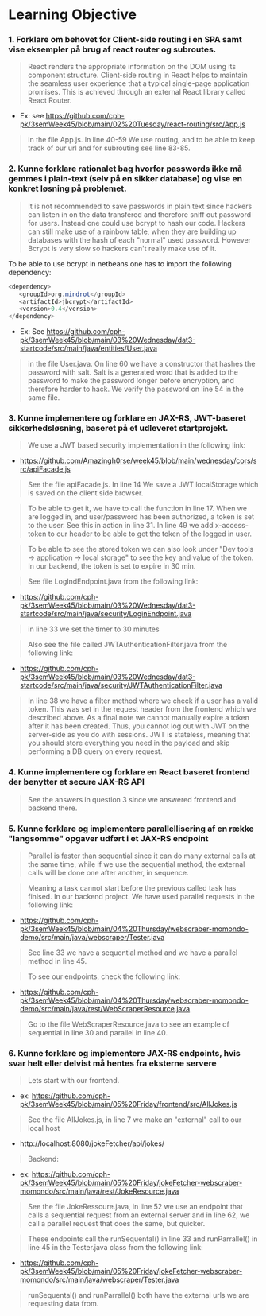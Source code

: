 # Learning Objective
### 1. Forklare om behovet for Client-side routing i en SPA samt vise eksempler på brug af react router og subroutes.

> React renders the appropriate information on the DOM using its component structure. Client-side routing in React helps to maintain
the seamless user experience that a typical single-page application promises. This is achieved through an external React library called React Router.

* Ex: see https://github.com/cph-pk/3semWeek45/blob/main/02%20Tuesday/react-routing/src/App.js

> in the file App.js. In line 40-59 We use routing, and to be able to keep track of our url and for subrouting see line 83-85.

### 2. Kunne forklare rationalet bag hvorfor passwords ikke må gemmes i plain-text (selv på en sikker database) og vise en konkret løsning på problemet.

> It is not recommended to save passwords in plain text since hackers can listen in on the data transfered and therefore sniff out password for users. Instead one could
use bcrypt to hash our code. Hackers can still make use of a rainbow table, when they are building up databases with the hash of each "normal" used password.
However Bcrypt is very slow so hackers can't really make use of it.

To be able to use bcrypt in netbeans one has to import the following dependency:

```java
<dependency>
   <groupId>org.mindrot</groupId>
   <artifactId>jbcrypt</artifactId>
   <version>0.4</version>
</dependency>
```

* Ex: See https://github.com/cph-pk/3semWeek45/blob/main/03%20Wednesday/dat3-startcode/src/main/java/entities/User.java

> in the file User.java. On line 60 we have a constructor that hashes the password with salt. Salt is a generated word that is added to the password to make the password longer before encryption, and therefore harder to hack.
We verify the password on line 54 in the same file.

### 3. Kunne implementere og forklare en JAX-RS, JWT-baseret sikkerhedsløsning, baseret på et udleveret startprojekt.

> We use a JWT based security implementation in the following link:

* https://github.com/Amazingh0rse/week45/blob/main/wednesday/cors/src/apiFacade.js

> See the file apiFacade.js. In line 14 We save a JWT localStorage which is saved on the client side browser.

> To be able to get it, we have to call the function in line 17. When we are logged in, and user/password has been authorized, a token is set to the user.
See this in action in line 31. In line 49 we add x-access-token to our header to be able to get the token of the logged in user.

> To be able to see the stored token we can also look under "Dev tools -> application -> local storage" to see the key and value of the token.
In our backend, the token is set to expire in 30 min.

> See file LogIndEndpoint.java from the following link:

* https://github.com/cph-pk/3semWeek45/blob/main/03%20Wednesday/dat3-startcode/src/main/java/security/LoginEndpoint.java
> in line 33 we set the timer to 30 minutes

> Also see the file called JWTAuthenticationFilter.java from the following link:

* https://github.com/cph-pk/3semWeek45/blob/main/03%20Wednesday/dat3-startcode/src/main/java/security/JWTAuthenticationFilter.java

> In line 38 we have a filter method where we check if a user has a valid token. This was set in the request header from the frontend which we described above.
As a final note we cannot manually expire a token after it has been created. Thus, you cannot log out with JWT on the server-side as you do with sessions.
JWT is stateless, meaning that you should store everything you need in the payload and skip performing a DB query on every request.

### 4. Kunne implementere og forklare en React baseret frontend der benytter et secure JAX-RS API

> See the answers in question 3 since we answered frontend and backend there.
### 5. Kunne forklare og implementere parallellisering af en række "langsomme" opgaver udført i et JAX-RS endpoint 

> Parallel is faster than sequential since it can do many external calls at the same time, while if we use the sequential method, the external calls will be done one after another, in sequence.

> Meaning a task cannot start before the previous called task has finised.
In our backend project. We have used parallel requests in the following link: 
* https://github.com/cph-pk/3semWeek45/blob/main/04%20Thursday/webscraber-momondo-demo/src/main/java/webscraper/Tester.java

> See line 33 we have a sequential method and we have a parallel method in line 45.

> To see our endpoints, check the following link: 
* https://github.com/cph-pk/3semWeek45/blob/main/04%20Thursday/webscraber-momondo-demo/src/main/java/rest/WebScraperResource.java

> Go to the file WebScraperResource.java to see an example of sequential in line 30 and parallel in line 40.

### 6. Kunne forklare og implementere JAX-RS endpoints, hvis svar helt eller delvist må hentes fra eksterne servere

> Lets start with our frontend.

* ex: https://github.com/cph-pk/3semWeek45/blob/main/05%20Friday/frontend/src/AllJokes.js

> See the file AllJokes.js, in line 7 we make an "external" call to our local host 
* http://localhost:8080/jokeFetcher/api/jokes/

> Backend:

* ex: https://github.com/cph-pk/3semWeek45/blob/main/05%20Friday/jokeFetcher-webscraber-momondo/src/main/java/rest/JokeResource.java

> See the file JokeRessoure.java, in line 52 we use an endpoint that calls a sequential request from an external server
and in line 62, we call a parallel request that does the same, but quicker.

> These endpoints call the runSequental() in line 33 and runParrallel() in line 45 in the Tester.java class from the following link:

* https://github.com/cph-pk/3semWeek45/blob/main/05%20Friday/jokeFetcher-webscraber-momondo/src/main/java/webscraper/Tester.java

> runSequental() and runParrallel() both have the external urls we are requesting data from.
